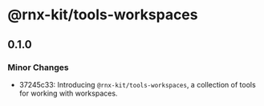 # @rnx-kit/tools-workspaces

## 0.1.0

### Minor Changes

- 37245c33: Introducing `@rnx-kit/tools-workspaces`, a collection of tools for working with workspaces.
